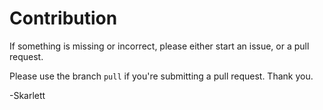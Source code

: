 # Contribution

If something is missing or incorrect, please either start an issue, or a pull request.

Please use the branch `pull` if you're submitting a pull request. Thank you.

-Skarlett
